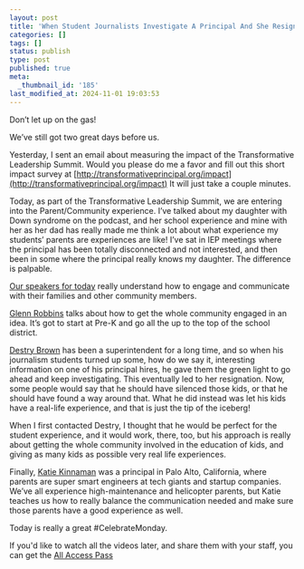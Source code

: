 ```yaml
---
layout: post
title: 'When Student Journalists Investigate A Principal And She Resigns #TLS17'
categories: []
tags: []
status: publish
type: post
published: true
meta:
  _thumbnail_id: '185'
last_modified_at: 2024-11-01 19:03:53
---
```


Don’t let up on the gas!

We’ve still got two great days before us.

Yesterday, I sent an email about measuring the impact of the Transformative Leadership Summit. Would you please do me a favor and fill out this short impact survey at 
[http://transformativeprincipal.org/impact](http://transformativeprincipal.org/impact) It will just take a couple minutes.

Today, as part of the Transformative Leadership Summit, we are entering into the Parent/Community experience. I’ve talked about my daughter with Down syndrome on the podcast, and her school experience and mine with her as her dad has really made me think a lot about what experience my students’ parents are experiences are like! I’ve sat in IEP meetings where the principal has been totally disconnected and not interested, and then been in some where the principal really knows my daughter. The difference is palpable.

[Our speakers for today](http://transformativeleadershipsummit.com/sessions-2017/parentcommunity-experience/) really understand how to engage and communicate with their families and other community members.

[Glenn Robbins](http://transformativeleadershipsummit.com/team/glenn-robbins/) talks about how to get the whole community engaged in an idea. It’s got to start at Pre-K and go all the up to the top of the school district.

[Destry Brown](http://transformativeleadershipsummit.com/team/destry-brown) has been a superintendent for a long time, and so when his journalism students turned up some, how do we say it, interesting information on one of his principal hires, he gave them the green light to go ahead and keep investigating. This eventually led to her resignation. Now, some people would say that he should have silenced those kids, or that he should have found a way around that. What he did instead was let his kids have a real-life experience, and that is just the tip of the iceberg!

When I first contacted Destry, I thought that he would be perfect for the student experience, and it would work, there, too, but his approach is really about getting the whole community involved in the education of kids, and giving as many kids as possible very real life experiences.

Finally, 
[Katie Kinnaman](http://transformativeleadershipsummit.com/team/katiekinnaman) was a principal in Palo Alto, California, where parents are super smart engineers at tech giants and startup companies. We’ve all experience high-maintenance and helicopter parents, but Katie teaches us how to really balance the communication needed and make sure those parents have a good experience as well.

Today is really a great #CelebrateMonday.

If you'd like to watch all the videos later, and share them with your staff, you can get the 
[All Access Pass](https://gc319.infusionsoft.com/app/orderForms/2017-All-Access-Pass)
